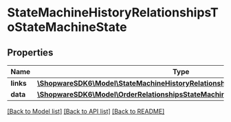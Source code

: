 # StateMachineHistoryRelationshipsToStateMachineState

## Properties
Name | Type | Description | Notes
------------ | ------------- | ------------- | -------------
**links** | [**\ShopwareSDK6\Model\StateMachineHistoryRelationshipsToStateMachineStateLinks**](StateMachineHistoryRelationshipsToStateMachineStateLinks.md) |  | [optional] 
**data** | [**\ShopwareSDK6\Model\OrderRelationshipsStateMachineStateData**](OrderRelationshipsStateMachineStateData.md) |  | [optional] 

[[Back to Model list]](../../README.md#documentation-for-models) [[Back to API list]](../../README.md#documentation-for-api-endpoints) [[Back to README]](../../README.md)

